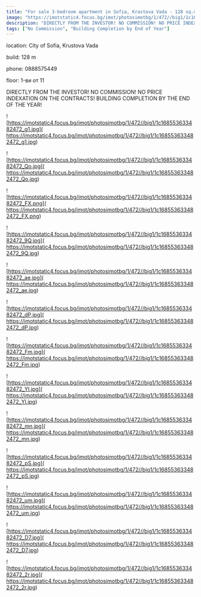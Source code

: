 ```yaml
---
title: "For sale 3-bedroom apartment in Sofia, Krastova Vada - 128 sq.m / 248000 EUR :: imot.bg Ad"
image: "https://imotstatic4.focus.bg/imot/photosimotbg/1/472//big1/1c168553633482472_Ma.jpg"
description: "DIRECTLY FROM THE INVESTOR! NO COMMISSION! NO PRICE INDEXATION ON THE CONTRACTS! BUILDING COMPLETION BY THE END OF THE YEAR!"
tags: ["No Commission", "Building Completion by End of Year"]
---
```


location: City of Sofia, Krustova Vada

build: 128 m

phone: 0888575449

floor: 1-ви от 11

DIRECTLY FROM THE INVESTOR! NO COMMISSION! NO PRICE INDEXATION ON THE CONTRACTS! BUILDING COMPLETION BY THE END OF THE YEAR!


![https://imotstatic4.focus.bg/imot/photosimotbg/1/472//big1/1c168553633482472_g1.jpg]( https://imotstatic4.focus.bg/imot/photosimotbg/1/472//big1/1c168553633482472_g1.jpg)


![https://imotstatic4.focus.bg/imot/photosimotbg/1/472//big1/1c168553633482472_Qo.jpg]( https://imotstatic4.focus.bg/imot/photosimotbg/1/472//big1/1c168553633482472_Qo.jpg)


![https://imotstatic4.focus.bg/imot/photosimotbg/1/472//big1/1c168553633482472_FX.png]( https://imotstatic4.focus.bg/imot/photosimotbg/1/472//big1/1c168553633482472_FX.png)


![https://imotstatic4.focus.bg/imot/photosimotbg/1/472//big1/1c168553633482472_9Q.jpg]( https://imotstatic4.focus.bg/imot/photosimotbg/1/472//big1/1c168553633482472_9Q.jpg)


![https://imotstatic4.focus.bg/imot/photosimotbg/1/472//big1/1c168553633482472_ae.jpg]( https://imotstatic4.focus.bg/imot/photosimotbg/1/472//big1/1c168553633482472_ae.jpg)


![https://imotstatic4.focus.bg/imot/photosimotbg/1/472//big1/1c168553633482472_dP.jpg]( https://imotstatic4.focus.bg/imot/photosimotbg/1/472//big1/1c168553633482472_dP.jpg)


![https://imotstatic4.focus.bg/imot/photosimotbg/1/472//big1/1c168553633482472_Fm.jpg]( https://imotstatic4.focus.bg/imot/photosimotbg/1/472//big1/1c168553633482472_Fm.jpg)


![https://imotstatic4.focus.bg/imot/photosimotbg/1/472//big1/1c168553633482472_Yl.jpg]( https://imotstatic4.focus.bg/imot/photosimotbg/1/472//big1/1c168553633482472_Yl.jpg)


![https://imotstatic4.focus.bg/imot/photosimotbg/1/472//big1/1c168553633482472_mn.jpg]( https://imotstatic4.focus.bg/imot/photosimotbg/1/472//big1/1c168553633482472_mn.jpg)


![https://imotstatic4.focus.bg/imot/photosimotbg/1/472//big1/1c168553633482472_pS.jpg]( https://imotstatic4.focus.bg/imot/photosimotbg/1/472//big1/1c168553633482472_pS.jpg)


![https://imotstatic4.focus.bg/imot/photosimotbg/1/472//big1/1c168553633482472_um.jpg]( https://imotstatic4.focus.bg/imot/photosimotbg/1/472//big1/1c168553633482472_um.jpg)


![https://imotstatic4.focus.bg/imot/photosimotbg/1/472//big1/1c168553633482472_D7.jpg]( https://imotstatic4.focus.bg/imot/photosimotbg/1/472//big1/1c168553633482472_D7.jpg)


![https://imotstatic4.focus.bg/imot/photosimotbg/1/472//big1/1c168553633482472_2r.jpg]( https://imotstatic4.focus.bg/imot/photosimotbg/1/472//big1/1c168553633482472_2r.jpg)


